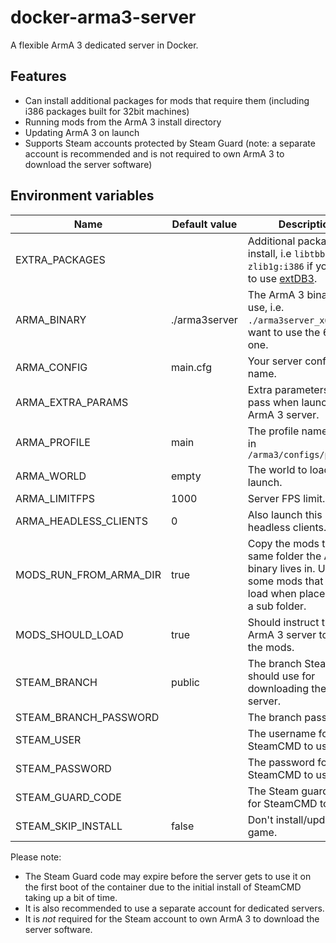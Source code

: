 # docker-arma3-server

A flexible ArmA 3 dedicated server in Docker.

## Features

- Can install additional packages for mods that require them (including i386 packages built for 32bit machines)
- Running mods from the ArmA 3 install directory
- Updating ArmA 3 on launch
- Supports Steam accounts protected by Steam Guard (note: a separate account is recommended and is not required to own ArmA 3 to download the server software)

## Environment variables

| Name                   | Default value | Description                                                                                                                      |
| ---------------------- | ------------- | -------------------------------------------------------------------------------------------------------------------------------- |
| EXTRA_PACKAGES         |               | Additional packages to install, i.e `libtbb2:i386 zlib1g:i386` if you want to use [extDB3](https://github.com/SteezCram/extDB3). |
| ARMA_BINARY            | ./arma3server | The ArmA 3 binary to use, i.e. `./arma3server_x64` if you want to use the 64bit one.                                             |
| ARMA_CONFIG            | main.cfg      | Your server config file name.                                                                                                    |
| ARMA_EXTRA_PARAMS      |               | Extra parameters to pass when launching the ArmA 3 server.                                                                       |
| ARMA_PROFILE           | main          | The profile name. Stored in `/arma3/configs/profiles`                                                                            |
| ARMA_WORLD             | empty         | The world to load on launch.                                                                                                     |
| ARMA_LIMITFPS          | 1000          | Server FPS limit.                                                                                                                |
| ARMA_HEADLESS_CLIENTS  | 0             | Also launch this many headless clients.                                                                                          |
| MODS_RUN_FROM_ARMA_DIR | true          | Copy the mods to the same folder the ArmA binary lives in. Useful for some mods that don't load when placed within a sub folder. |
| MODS_SHOULD_LOAD       | true          | Should instruct the ArmA 3 server to load the mods.                                                                              |
| STEAM_BRANCH           | public        | The branch Steam should use for downloading the ArmA 3 server.                                                                   |
| STEAM_BRANCH_PASSWORD  |               | The branch password.                                                                                                             |
| STEAM_USER             |               | The username for SteamCMD to use.                                                                                                |
| STEAM_PASSWORD         |               | The password for SteamCMD to use.                                                                                                |
| STEAM_GUARD_CODE       |               | The Steam guard code for SteamCMD to use.                                                                                        |
| STEAM_SKIP_INSTALL     | false         | Don't install/update the game.                                                                                                   |

Please note:

- The Steam Guard code may expire before the server gets to use it on the first boot of the container due to the initial install of SteamCMD taking up a bit of time.
- It is also recommended to use a separate account for dedicated servers.
- It is *not* required for the Steam account to own ArmA 3 to download the server software.
